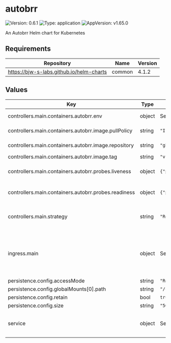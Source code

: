# autobrr

![Version: 0.6.1](https://img.shields.io/badge/Version-0.6.1-informational?style=flat-square) ![Type: application](https://img.shields.io/badge/Type-application-informational?style=flat-square) ![AppVersion: v1.65.0](https://img.shields.io/badge/AppVersion-v1.65.0-informational?style=flat-square)

An Autobrr Helm chart for Kubernetes

## Requirements

| Repository | Name | Version |
|------------|------|---------|
| https://bjw-s-labs.github.io/helm-charts | common | 4.1.2 |

## Values

| Key | Type | Default | Description |
|-----|------|---------|-------------|
| controllers.main.containers.autobrr.env | object | See [values.yaml](./values.yaml) | environment variables. |
| controllers.main.containers.autobrr.image.pullPolicy | string | `"IfNotPresent"` | image pull policy |
| controllers.main.containers.autobrr.image.repository | string | `"ghcr.io/autobrr/autobrr"` | image repository |
| controllers.main.containers.autobrr.image.tag | string | `"v1.65.0"` | image tag |
| controllers.main.containers.autobrr.probes.liveness | object | `{"path":"/api/healthz/liveness","type":"HTTP"}` | Configures liveness probe |
| controllers.main.containers.autobrr.probes.readiness | object | `{"path":"/api/healthz/readiness","type":"HTTP"}` | Configures readiness probe |
| controllers.main.strategy | string | `"Recreate"` | Set the controller upgrade strategy |
| ingress.main | object | See [values.yaml](./values.yaml) | Enable and configure ingress settings for the chart under this key. |
| persistence.config.accessMode | string | `"ReadWriteOnce"` |  |
| persistence.config.globalMounts[0].path | string | `"/config"` |  |
| persistence.config.retain | bool | `true` |  |
| persistence.config.size | string | `"500Mi"` |  |
| service | object | See [values.yaml](./values.yaml) | Configures service settings for the chart. |

